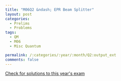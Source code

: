 ```yaml
---
title: "M06Q2 &ndash; EPR Beam Splitter"
layout: post
categories:
  - Prelims
  - Problems
tags:
  - QM
  - M06
  - Misc Quantum

permalink: /:categories/:year/:month/Q2:output_ext
comments: false
---
```

<object data="2006M2Q.pdf" type="application/pdf" width="100%" height="500"></object>
<div class="message"><a href='https://princetonprelim.com/prelim/17/'>Check for solutions to this year's exam</a></div>